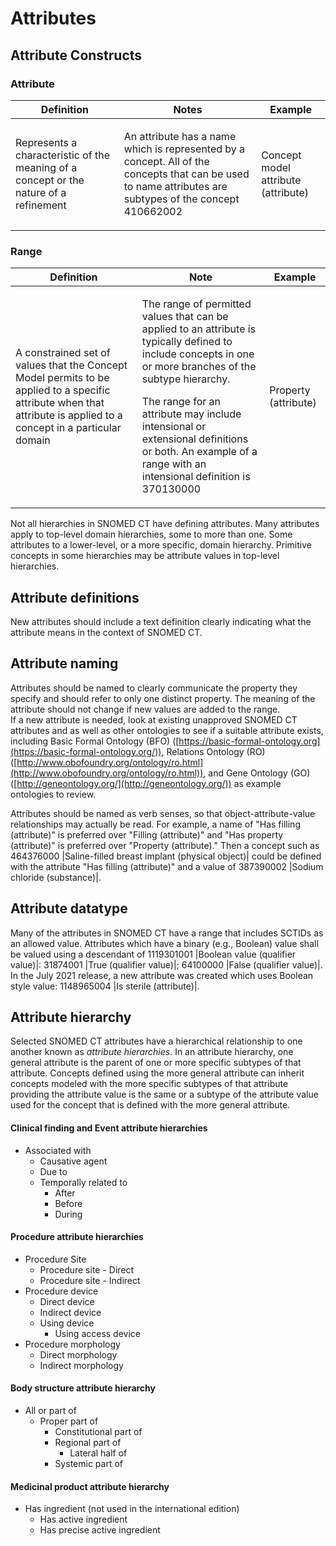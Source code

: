 # Attributes

## Attribute Constructs

### Attribute

| Definition                                                                            | Notes                                                                                                                                                                                                                                                                                                                                                                                                                                                                                      | Example                                           |
| ------------------------------------------------------------------------------------- | ------------------------------------------------------------------------------------------------------------------------------------------------------------------------------------------------------------------------------------------------------------------------------------------------------------------------------------------------------------------------------------------------------------------------------------------------------------------------------------------ | ------------------------------------------------- |
| Represents a characteristic of the meaning of a concept or the nature of a refinement | <p>An attribute has a name which is represented by a concept. All of the concepts that can be used to name attributes are subtypes of the concept 410662002|Concept model attribute (attribute)|. </p><p></p><p>An attribute is assigned a value (that creates an attribute-value pair) when used in the definition of a concept or in a postcoordinated expression. </p><p></p><p>The permitted range of values for an attribute depends on the rules specified in the concept model.</p> | 116676008 \| Associated morphology (attribute) \| |

### Range

| Definition                                                                                                                                                          | Note                                                                                                                                                                                                                                                                                                                                                                                                                                                                                                                                                                                                                                                                                                                 | Example                                                                                                                                                                 |
| ------------------------------------------------------------------------------------------------------------------------------------------------------------------- | -------------------------------------------------------------------------------------------------------------------------------------------------------------------------------------------------------------------------------------------------------------------------------------------------------------------------------------------------------------------------------------------------------------------------------------------------------------------------------------------------------------------------------------------------------------------------------------------------------------------------------------------------------------------------------------------------------------------- | ----------------------------------------------------------------------------------------------------------------------------------------------------------------------- |
| A constrained set of values that the Concept Model permits to be applied to a specific attribute when that attribute is applied to a concept in a particular domain | <p>The range of permitted values that can be applied to an attribute is typically defined to include concepts in one or more branches of the subtype hierarchy. </p><p></p><p>The range for an attribute may include intensional or extensional definitions or both. An example of a range with an intensional definition is 370130000 |Property (attribute)| which has a range of &#x3C;&#x3C; 118598001 |Property (qualifier value)|. An example of a range with an extensional definition is 1148969005 |Has absorbability (attribute)| with range of 860574003 |Bioabsorbable (qualifier value)| OR 863965006 |Nonbioabsorbable (qualifier value)| OR 863968008 |Partially bioabsorbable (qualifier value)|.</p> | The range for values of 116676008 \| Associated morphology (attribute) \| is a subtype of 49755003 \| Morphologically abnormal structure (morphologic abnormality) \| . |

Not all hierarchies in SNOMED CT have defining attributes. Many attributes apply to top-level domain hierarchies, some to more than one. Some attributes to a lower-level, or a more specific, domain hierarchy. Primitive concepts in some hierarchies may be attribute values in top-level hierarchies.

## Attribute definitions

New attributes should include a text definition clearly indicating what the attribute means in the context of SNOMED CT.

## Attribute naming

Attributes should be named to clearly communicate the property they specify and should refer to only one distinct property. The meaning of the attribute should not change if new values are added to the range.\
If a new attribute is needed, look at existing unapproved SNOMED CT attributes and as well as other ontologies to see if a suitable attribute exists, including Basic Formal Ontology (BFO) ([https://basic-formal-ontology.org](https://basic-formal-ontology.org/)), Relations Ontology (RO) ([http://www.obofoundry.org/ontology/ro.html](http://www.obofoundry.org/ontology/ro.html)), and Gene Ontology (GO) ([http://geneontology.org/](http://geneontology.org/)) as example ontologies to review.

Attributes should be named as verb senses, so that object-attribute-value relationships may actually be read. For example, a name of "Has filling (attribute)" is preferred over "Filling (attribute)" and "Has property (attribute)" is preferred over "Property (attribute)." Then a concept such as 464376000 |Saline-filled breast implant (physical object)| could be defined with the attribute "Has filling (attribute)" and a value of 387390002 |Sodium chloride (substance)|.

## Attribute datatype

Many of the attributes in SNOMED CT have a range that includes SCTIDs as an allowed value. Attributes which have a binary (e.g., Boolean) value shall be valued using a descendant of 1119301001 |Boolean value (qualifier value)|: 31874001 |True (qualifier value)|; 64100000 |False (qualifier value)|. In the July 2021 release, a new attribute was created which uses Boolean style value: 1148965004 |Is sterile (attribute)|.

## Attribute hierarchy

Selected SNOMED CT attributes have a hierarchical relationship to one another known as _attribute hierarchies_. In an attribute hierarchy, one general attribute is the parent of one or more specific subtypes of that attribute. Concepts defined using the more general attribute can inherit concepts modeled with the more specific subtypes of that attribute providing the attribute value is the same or a subtype of the attribute value used for the concept that is defined with the more general attribute.

#### Clinical finding and Event attribute hierarchies

* Associated with
  * Causative agent
  * Due to
  * Temporally related to
    * After
    * Before
    * During

#### Procedure attribute hierarchies

* Procedure Site
  * Procedure site - Direct&#x20;
  * Procedure site - Indirect
* Procedure device
  * Direct device
  * Indirect device
  * Using device
    * Using access device
* Procedure morphology&#x20;
  * Direct morphology
  * Indirect morphology

#### Body structure attribute hierarchy&#x20;

* All or part of&#x20;
  * Proper part of&#x20;
    * Constitutional part of
    * Regional part of&#x20;
      * Lateral half of&#x20;
    * Systemic part of

#### Medicinal product attribute hierarchy

* Has ingredient (not used in the international edition)
  * Has active ingredient
  * Has precise active ingredient
